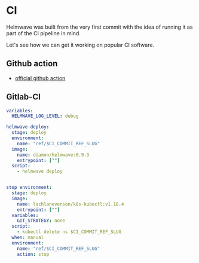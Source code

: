 # CI

Helmwave was built from the very first commit with the idea of running it as part of the CI pipeline in mind.

Let's see how we can get it working on popular CI software.

## Github action

- [official github action](https://github.com/marketplace/actions/helmwave)


## Gitlab-CI

```yaml
variables:
  HELMWAVE_LOG_LEVEL: debug

helmwave-deploy:
  stage: deploy
  environment:
    name: "ref/$CI_COMMIT_REF_SLUG"
  image:
    name: diamon/helmwave:0.9.3
    entrypoint: [""]
  script:
    - helmwave deploy


stop environment:
  stage: deploy
  image:
    name: lachlanevenson/k8s-kubectl:v1.18.4
    entrypoint: [""]
  variables:
    GIT_STRATEGY: none
  script:
    - kubectl delete ns $CI_COMMIT_REF_SLUG
  when: manual
  environment:
    name: "ref/$CI_COMMIT_REF_SLUG"
    action: stop
```

